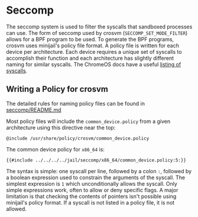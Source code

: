 # Seccomp

The seccomp system is used to filter the syscalls that sandboxed processes can use. The form of
seccomp used by crosvm (`SECCOMP_SET_MODE_FILTER`) allows for a BPF program to be used. To generate
the BPF programs, crosvm uses minijail's policy file format. A policy file is written for each
device per architecture. Each device requires a unique set of syscalls to accomplish their function
and each architecture has slightly different naming for similar syscalls. The ChromeOS docs have a
useful
[listing of syscalls](https://chromium.googlesource.com/chromiumos/docs/+/master/constants/syscalls.md).

## Writing a Policy for crosvm

The detailed rules for naming policy files can be found in
[seccomp/README.md](https://chromium.googlesource.com/crosvm/crosvm/+/refs/heads/main/seccomp/README.md)

Most policy files will include the `common_device.policy` from a given architecture using this
directive near the top:

```
@include /usr/share/policy/crosvm/common_device.policy
```

The common device policy for `x86_64` is:

```
{{#include ../../../../jail/seccomp/x86_64/common_device.policy:5:}}
```

The syntax is simple: one syscall per line, followed by a colon `:`, followed by a boolean
expression used to constrain the arguments of the syscall. The simplest expression is `1` which
unconditionally allows the syscall. Only simple expressions work, often to allow or deny specific
flags. A major limitation is that checking the contents of pointers isn't possible using minijail's
policy format. If a syscall is not listed in a policy file, it is not allowed.
